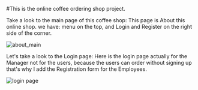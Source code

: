 #This is the online coffee ordering shop project.

 Take a look to the main page of this coffee shop:
 This page is About this online shop.
 we have: menu on the top, and Login and Register
 on the right side of the corner.
 
 ![about_main](https://user-images.githubusercontent.com/73636880/171702370-305d2792-746a-48b2-b8de-41b45624d044.png)
 
 Let's take a look to the Login page:
 Here is the login page actually for the Manager not for the users, because the users can order without signing up that's why
 I add the Registration form for the Employees.
 
 ![login page](https://user-images.githubusercontent.com/73636880/171704202-50724b31-a1cb-4d37-8590-e04f8090cdff.png)
 
 

 
 
